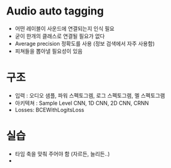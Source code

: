 # Audio auto tagging
- 어떤 레이블이 사운드에 연결되는지 인식 필요
- 굳이 한개의 클래스로 연결될 필요가 없다
- Average precision 정확도를 사용 (정보 검색에서 자주 사용함)
- 피쳐들을 뽑아낼 필요성이 있음
  
# 구조
- 입력 : 오디오 샘플, 파워 스펙토그렘, 로그 스펙토그램, 멜 스펙토그램
- 아키텍쳐 : Sample Level CNN, 1D CNN, 2D CNN, CRNN
- Losses: BCEWithLogitsLoss

# 실습
- 타임 축을 맞춰 주어야 함 (자르든, 늘리든..)
- 
